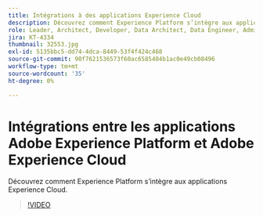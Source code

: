 ```yaml
---
title: Intégrations à des applications Experience Cloud
description: Découvrez comment Experience Platform s’intègre aux applications Experience Cloud.
role: Leader, Architect, Developer, Data Architect, Data Engineer, Admin, User
jira: KT-4334
thumbnail: 32553.jpg
exl-id: 5135bbc5-dd74-4dca-8449-53f4f424c468
source-git-commit: 90f7621536573f60ac6585404b1ac0e49cb08496
workflow-type: tm+mt
source-wordcount: '35'
ht-degree: 0%

---
```


# Intégrations entre les applications Adobe Experience Platform et Adobe Experience Cloud

Découvrez comment Experience Platform s’intègre aux applications Experience Cloud.

>[!VIDEO](https://video.tv.adobe.com/v/32553?quality=12&learn=on)



